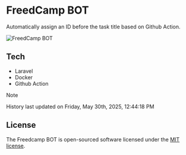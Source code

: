 # FreedCamp BOT

Automatically assign an ID before the task title based on Github Action.

![FreedCamp BOT](https://repository-images.githubusercontent.com/737932867/7d34798b-2680-471c-b089-a78a718d3d6a)

## Tech

- Laravel
- Docker
- Github Action

> [!NOTE]  
> History last updated on Friday, May 30th, 2025, 12:44:18 PM

## License

The Freedcamp BOT is open-sourced software licensed under the [MIT license](https://opensource.org/licenses/MIT).

